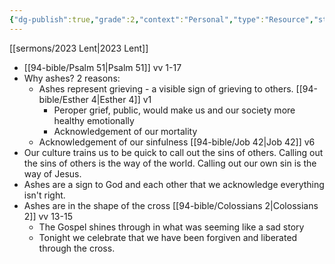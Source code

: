 ```yaml
---
{"dg-publish":true,"grade":2,"context":"Personal","type":"Resource","status":"Active","topic":"Sermon","dateCreated":"2023-08-09","permalink":"/sermons/2023-02-22-ash-wednesday/","dgPassFrontmatter":true}
---
```



[[sermons/2023 Lent\|2023 Lent]]

* [[94-bible/Psalm 51\|Psalm 51]] vv 1-17
* Why ashes? 2 reasons:
    * Ashes represent grieving - a visible sign of grieving to others. [[94-bible/Esther 4\|Esther 4]] v1
        * Peroper grief, public, would make us and our society more healthy emotionally
        * Acknowledgement of our mortality
    * Acknowledgement of our sinfulness [[94-bible/Job 42\|Job 42]] v6
* Our culture trains us to be quick to call out the sins of others. Calling out the sins of others is the way of the world. Calling out our own sin is the way of Jesus.
* Ashes are a sign to God and each other that we acknowledge everything isn't right.
* Ashes are in the shape of the cross [[94-bible/Colossians 2\|Colossians 2]] vv 13-15
    * The Gospel shines through in what was seeming like a sad story
    * Tonight we celebrate that we have been forgiven and liberated through the cross.